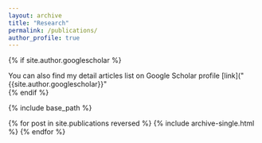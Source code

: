 ```yaml
---
layout: archive
title: "Research"
permalink: /publications/
author_profile: true
---
```


{% if site.author.googlescholar %}
  <div class="wordwrap">You can also find my detail articles list on Google Scholar profile [link]("{{site.author.googlescholar}}"</div>
{% endif %}

{% include base_path %}

{% for post in site.publications reversed %}
  {% include archive-single.html %}
{% endfor %}
